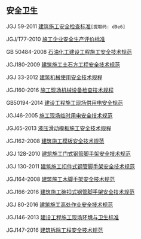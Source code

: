 ## 安全卫生

JGJ 59-2011 [建筑施工安全检查标准](https://pan.baidu.com/s/19ZBKKdQeRRtfA8UVOYkRbQ)`[提取码: d9e6]`

JGJ/T77-2010 [施工企业安全生产评价标准](/)

GB 50484-2008 [石油化工建设工程施工安全技术规范](/)

JGJ180-2009 [建筑施工土石方工程安全技术规范](/)

JGJ 33-2012 [建筑机械使用安全技术规程](/)

JGJ160-2016 [施工现场机械设备检查技术规程](/)

GB50194-2014 [建设工程施工现场供用电安全规范](/)

JGJ46-2005 [施工现场临时用电安全技术规范](/)

JGJ65-2013 [液压滑动模板施工安全技术规程](/)

JGJ162-2008 [建筑施工模板安全技术规范](/)

JGJ 128-2010 [建筑施工门式钢管脚手架安全技术规范](/)

JGJ 130-2011 [建筑施工扣件式钢管脚手架安全技术规范](/)

JGJ164-2008 [建筑施工木脚手架安全技术规范](/)

JGJ166-2016 [建筑施工碗扣式钢管脚手架安全技术规范](/)

JGJ 80-2016 [建筑施工高处作业安全技术规范](/)

JGJ146-2013 [建设工程施工现场环境与卫生标准](/)

JGJ147-2016 [建筑拆除工程安全技术规范](/)